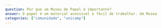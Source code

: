 ```yaml
---
question: Por que um Museu de Papel é importante?
answer: O papel é um material acessível e fácil de trabalhar. Um Museu de Papel permite a ampla participação da comunidade, integrando percepções e experiências. Um Museu de Papel pode ser facilmente reproduzido, portanto, nossa experiência pode se repetir por aí afora.
categories: ["comunidade", "unicamp"]
---
```

